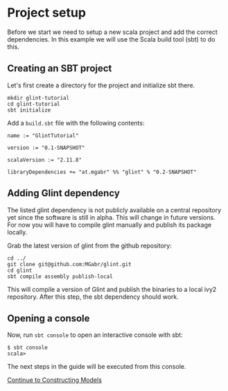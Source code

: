 # Project setup

Before we start we need to setup a new scala project and add the correct dependencies. In this example we will use the Scala build tool (sbt) to do this.

## Creating an SBT project

Let's first create a directory for the project and initialize sbt there.

    mkdir glint-tutorial
    cd glint-tutorial
    sbt initialize

Add a `build.sbt` file with the following contents:

    name := "GlintTutorial"
    
    version := "0.1-SNAPSHOT"
    
    scalaVersion := "2.11.8"
    
    libraryDependencies += "at.mgabr" %% "glint" % "0.2-SNAPSHOT"

## Adding Glint dependency

The listed glint dependency is not publicly available on a central repository yet since the software is still in alpha. This will change in future versions. For now you will have to compile glint manually and publish its package locally.

Grab the latest version of glint from the github repository:
    
    cd ../
    git clone git@github.com:MGabr/glint.git
    cd glint
    sbt compile assembly publish-local

This will compile a version of Glint and publish the binaries to a local ivy2 repository. After this step, the sbt dependency should work.

## Opening a console

Now, run `sbt console` to open an interactive console with sbt:

    $ sbt console
    scala> 

The next steps in the guide will be executed from this console.

[Continue to Constructing Models](constructing.md)
